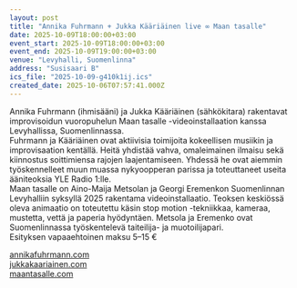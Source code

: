 ```yaml
---
layout: post
title: "Annika Fuhrmann + Jukka Kääriäinen live ∞ Maan tasalle"
date: 2025-10-09T18:00:00+03:00
event_start: 2025-10-09T18:00:00+03:00
event_end: 2025-10-09T19:00:00+03:00
venue: "Levyhalli, Suomenlinna"
address: "Susisaari B"
ics_file: "2025-10-09-g410k1ij.ics"
created_date: 2025-10-06T07:57:41.000Z
---
```


Annika Fuhrmann (ihmisääni) ja Jukka Kääriäinen (sähkökitara) rakentavat improvisoidun vuoropuhelun Maan tasalle -videoinstallaation kanssa Levyhallissa, Suomenlinnassa.  
Fuhrmann ja Kääriäinen ovat aktiivisia toimijoita kokeellisen musiikin ja improvisaation kentällä. Heitä yhdistää vahva, omaleimainen ilmaisu sekä kiinnostus soittimiensa rajojen laajentamiseen. Yhdessä he ovat aiemmin työskennelleet muun muassa nykyoopperan parissa ja toteuttaneet useita ääniteoksia YLE Radio 1:lle.  
Maan tasalle on Aino-Maija Metsolan ja Georgi Eremenkon Suomenlinnan Levyhalliin syksyllä 2025 rakentama videoinstallaatio. Teoksen keskiössä oleva animaatio on toteutettu käsin stop motion -tekniikkaa, kameraa, mustetta, vettä ja paperia hyödyntäen. Metsola ja Eremenko ovat Suomenlinnassa työskentelevä taiteilija- ja muotoilijapari.  
Esityksen vapaaehtoinen maksu 5–15 €  
  
[annikafuhrmann.com](http://annikafuhrmann.com)  
[jukkakaariainen.com](http://jukkakaariainen.com)  
[maantasalle.com](http://maantasalle.com)

